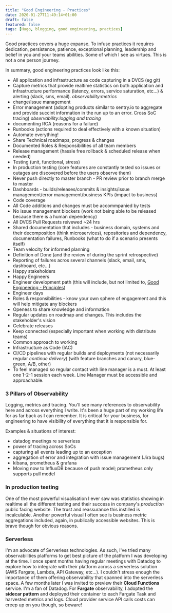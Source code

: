 ```yaml
---
title: "Good Engineering - Practices"
date: 2020-01-27T11:49:14+01:00
draft: false
featured: false
tags: [Hugo, blogging, good engineering, practices]
---
```


Good practices covers a huge expanse. To infuse practices it requires dedication, persistence, patience, exceptional planning, leadership and belief in you and your teams abilities.  Some of which I see as virtues.  This is not a one person journey. 


In summary, good engineering practices look like this:


- All application and infrastructure as code capturing in a DVCS (eg git)
- Capture metrics that provide realtime statistics on both application and infrastructure performance (latency, errors, service saturation, etc...) & alerting (slack, sms, email). _observability:metrics_
- change/issue management
- Error management (adopting products similar to sentry.io to aggregate and provide succint information in the run up to an error. Cross SoC tracing) _observability:logging and tracing_
- documenting RCA (reasons for a failure)
- Runbooks (actions required to deal effectively with a known situation)
- Automate everything!
- Share Technical roadmaps, progress & changes
- Documented Roles & Responsibilities of all team members
- Release management (hassle free rollback & scheduled release when needed)
- Testing (unit, functional, stress)
- In production testing (core features are constantly tested so issues or outages are discovered before the users observe them)
- Never push directly to master branch - PR review prior to branch merge to master
- Dashboards - builds/releases/commits & insights/issue management/error management/business KPIs (impact to business)
- Code coverage
- All Code additions and changes must be accommpanied by tests
- No issue management blockers (work not being able to be released because there is a human dependency)
- All DVCS Pull Requests reivewed ~24 hrs
- Shared documentation that includes - business domain, systems and their decomposition (think microservices), repositories and dependency, documentation failures, Runbooks (what to do if a scenario presents itself)
- Team velocity for informed planning
- Definition of Done (and the review of during the sprint retrospective)
- Reporting of failures acros several channels (slack, email, sms, dashboard, etc...)
- Happy stakeholders
- Happy Engineers
- Engineer development path (this will include, but not limited to, [Good Engineering - Principles](/blog/principles))
- Engineer days
- Roles & responsibilities - know your own sphere of engagement and this will help mitigate any blockers  
- Openess to share knowledge and information
- Regular updates on roadmap and changes. This includes the stakeholder's vision
- Celebrate releases
- Keep connected (especially important when working with distribute teams)
- Common approach to working
- Infrastructure as Code (IAC)
- CI/CD pipelines with regular builds and deployments (not necessarily regular _continue delivery_) (with feature branches and canary, blue-green, A/B, other)
- To feel managed so regular contact with line manager is a must. At least one 1-2-1 session each week.  Line Manager must be accessible and approachable. 

### 3 Pillars of Observability

Logging, metrics and tracing.  You'll see many references to observability here and across everything I write.  It's been a huge part of my working life for as far back as I can remember.  It is critical for your business, for engineering to have visibility of everything that it is responsible for.

Examples & situations of interest:

- datadog meetings re serverless
- power of tracing across SoCs
- capturing all events leading up to an exception
- aggregation of error and integration with issue management (Jira bugs)
- kibana, prometheus & grafana
- Moving now to InfluxDB because of push model; prometheus only supports pull model

### In production testing

One of the most powerful visualisation I ever saw was statistics showing in realtime all the different testing and their success in company's *production* public facing website. The trust and reassurance this instilled is incalculable.  Another powerful visual I often see is business metric aggregations included, again, in publically accessible websites.  This is brave though for obvious reasons.   

### Serverless

I'm an advocate of Serverless technologies.  As such, I've tried many observabilities platforms to get best picture of the platform I was developing at the time.  I once spent months having regular meetings with Datadog to explore how to integrate with their platform across a serverless solution (AWS Fargate, Lambda, API Gateway, etc...).  I couldn't stress enough the importance of them offering observability that spanned into the serverless space.  A few months later I was invited to preview their **Cloud Functions** service.  I'm a fan of Datadog.  For **Fargate** observability, I adopted the **sidecar pattern** and deployed their container to each Fargate Task and harvested metrics and logs. Cloud provider service API calls costs can creep up on you though, so beware!
